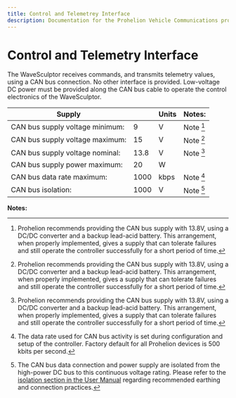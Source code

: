 ```yaml
---
title: Control and Telemetrey Interface
description: Documentation for the Prohelion Vehicle Communications protocol
---
```


# Control and Telemetry Interface

The WaveSculptor receives commands, and transmits telemetry values, using a CAN bus connection.  No other interface is provided.  Low-voltage DC power must be provided along the CAN bus cable to operate the control electronics of the WaveSculptor.

| Supply                          |      | Units | Notes:       |
|---------------------------------|------|-------|--------------|
| CAN bus supply voltage minimum: | 9    | V     | Note [^19]   |
| CAN bus supply voltage maximum: | 15   | V     | Note [^19]   |
| CAN bus supply voltage nominal: | 13.8 | V     | Note [^19]   |
| CAN bus supply power maximum:   | 20   | W     |              |
| CAN bus data rate maximum:      | 1000 | kbps  | Note [^20]   |
| CAN bus isolation:              | 1000 | V     | Note [^21]   |

__Notes:__

[^19]:
    Prohelion recommends providing the CAN bus supply with 13.8V, using a DC/DC converter and a backup lead-acid battery.  This arrangement, when properly implemented, gives a supply that can tolerate failures and still operate the controller successfully for a short period of time.

[^20]:
    The data rate used for CAN bus activity is set during configuration and setup of the controller.  Factory default for all Prohelion devices is 500 kbits per second.

[^21]:
    The CAN bus data connection and power supply are isolated from the high-power DC bus to this continuous voltage rating.  Please refer to the [isolation section in the User Manual](../User_Manual/55_High_Power_Connections.md) regarding recommended earthing and connection practices.
